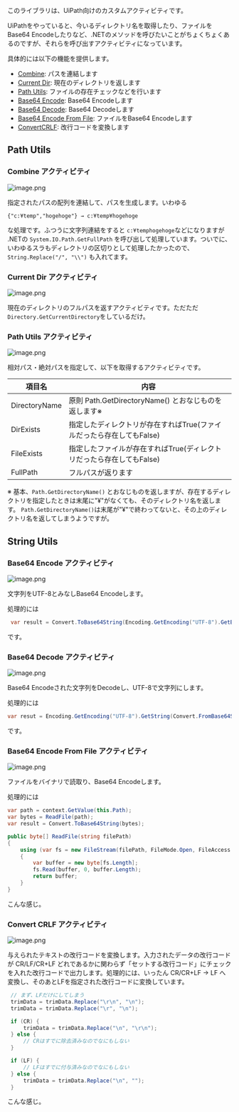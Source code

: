 このライブラリは、UiPath向けのカスタムアクティビティです。

UiPathをやっていると、今いるディレクトリ名を取得したり、ファイルをBase64 Encodeしたりなど、.NETのメソッドを呼びたいことがちょくちょくあるのですが、それらを呼び出すアクティビティになっています。

具体的には以下の機能を提供します。

- [Combine](#combine-アクティビティ): パスを連結します
- [Current Dir](#current-dir-アクティビティ): 現在のディレクトリを返します
- [Path Utils](#path-utils-アクティビティ): ファイルの存在チェックなどを行います
- [Base64 Encode](#base64-encode-アクティビティ): Base64 Encodeします
- [Base64 Decode](#base64-decode-アクティビティ): Base64 Decodeします
- [Base64 Encode From File](#base64-encode-from-file-アクティビティ): ファイルをBase64 Encodeします
- [ConvertCRLF](#convert-crlf-アクティビティ): 改行コードを変換します

## Path Utils
### Combine アクティビティ
![image.png](https://qiita-image-store.s3.amazonaws.com/0/73777/53dddd49-a08f-e13c-0703-71c24d42aa4b.png)

指定されたパスの配列を連結して、パスを生成します。いわゆる

```
{"c:¥temp","hogehoge"} → c:¥temp¥hogehoge
```

な処理です。ふつうに文字列連結をすると `c:¥temphogehoge`などになりますが .NETの `System.IO.Path.GetFullPath`  を呼び出して処理しています。ついでに、いわゆるスラもディレクトリの区切りとして処理したかったので、`String.Replace("/", "\\")` も入れてます。


### Current Dir アクティビティ

![image.png](https://qiita-image-store.s3.amazonaws.com/0/73777/1ce599fd-4d0c-8aed-57ad-f3f5b2a43e36.png)

現在のディレクトリのフルパスを返すアクティビティです。ただただ `Directory.GetCurrentDirectory`をしているだけ。

### Path Utils アクティビティ
![image.png](https://qiita-image-store.s3.amazonaws.com/0/73777/09863a71-fee7-1a84-2c29-24d947e5d206.png)

相対パス・絶対パスを指定して、以下を取得するアクティビティです。

|項目名|内容|
|-----------------|------------------|
| DirectoryName   | 原則 Path.GetDirectoryName() とおなじものを返します※|
| DirExists       |指定したディレクトリが存在すればTrue(ファイルだったら存在してもFalse)|
| FileExists      |指定したファイルが存在すればTrue(ディレクトリだったら存在してもFalse)|
| FullPath        |フルパスが返ります|

※ 基本、`Path.GetDirectoryName()` とおなじものを返しますが、存在するディレクトリを指定したときは末尾に"¥"がなくても、そのディレクトリ名を返します。 `Path.GetDirectoryName()`は末尾が"¥"で終わってないと、その上のディレクトリ名を返してしまうようですが。


## String Utils

### Base64 Encode アクティビティ

![image.png](https://qiita-image-store.s3.amazonaws.com/0/73777/bf3b7468-8f40-513d-dc55-bd57f110c896.png)

文字列をUTF-8とみなしBase64 Encodeします。

処理的には

```C#
 var result = Convert.ToBase64String(Encoding.GetEncoding("UTF-8").GetBytes(text));
```

です。


### Base64 Decode アクティビティ
![image.png](https://qiita-image-store.s3.amazonaws.com/0/73777/d7803b16-36c8-6feb-79cf-f6ab567d6b83.png)

Base64 Encodeされた文字列をDecodeし、UTF-8で文字列にします。

処理的には

```C#
var resut = Encoding.GetEncoding("UTF-8").GetString(Convert.FromBase64String(text));
```

です。


### Base64 Encode From File アクティビティ
![image.png](https://qiita-image-store.s3.amazonaws.com/0/73777/3748c0a0-dbe6-3bdf-fce4-0cd1eaec1543.png)

ファイルをバイナリで読取り、Base64 Encodeします。

処理的には

```C#
var path = context.GetValue(this.Path);
var bytes = ReadFile(path);
var result = Convert.ToBase64String(bytes);

public byte[] ReadFile(string filePath)
{
    using (var fs = new FileStream(filePath, FileMode.Open, FileAccess.Read))
    {
        var buffer = new byte[fs.Length];
        fs.Read(buffer, 0, buffer.Length);
        return buffer;
    }
}

```
こんな感じ。

### Convert CRLF アクティビティ
![image.png](https://qiita-image-store.s3.amazonaws.com/0/73777/caefc700-fad9-1f43-7d87-78d3449dbb03.png)

与えられたテキストの改行コードを変換します。入力されたデータの改行コードが CR/LF/CR+LF どれであるかに関わらず「セットする改行コード」にチェックを入れた改行コードで出力します。処理的には、いったん CR/CR+LF → LF へ変換し、そのあとLFを指定された改行コードに変換しています。


```C#
 // まず、LFだけにしてしまう
 trimData = trimData.Replace("\r\n", "\n");
 trimData = trimData.Replace("\r", "\n");

 if (CR) {
     trimData = trimData.Replace("\n", "\r\n");
 } else {
     // CRはすでに除去済みなのでなにもしない
 }

 if (LF) {
     // LFはすでに付与済みなのでなにもしない
 } else {
     trimData = trimData.Replace("\n", "");
 }
```

こんな感じ。

